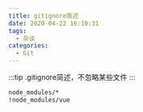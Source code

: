 ```yaml
---
title: gitignore简述
date: 2020-04-22 16:10:31
tags: 
  - 杂谈
categories:
  - Git
---
```


:::tip
.gitignore简述，不忽略某些文件
:::

<!-- more -->

```bash
node_modules/*
!node_modules/vue
```